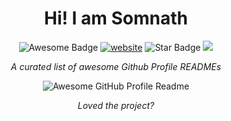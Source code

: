 <h1 align="center">Hi! I am Somnath</h1>
<div align="center">
<img src="https://cdn.rawgit.com/sindresorhus/awesome/d7305f38d29fed78fa85652e3a63e154dd8e8829/media/badge.svg" alt="Awesome Badge"/>
<a href="https://arbeitnow.com/?utm_source=awesome-github-profile-readme"><img src="https://img.shields.io/static/v1?label=&labelColor=505050&message=arbeitnow&color=%230076D6&style=flat&logo=google-chrome&logoColor=%230076D6" alt="website"/></a>
<img src="https://img.shields.io/static/v1?label=%F0%9F%8C%9F&message=If%20Useful&style=style=flat&color=BC4E99" alt="Star Badge"/>
<a href="https://www.linkedin.com/in/somnath-dwivedi-489895298" ><img src="https://img.shields.io/badge/-LinkedIn-blue?style=flat-square&logo=Linkedin&logoColor=white&link=https://www.linkedin.com/in/somnath-dwivedi-489895298" /> </a>
<br>

<i>A curated list of awesome Github Profile READMEs</i>


<img alt="Awesome GitHub Profile Readme" src="assets/agpr.gif"> </img>

<i>Loved the project?</i>

</div>

